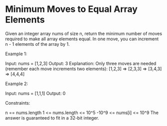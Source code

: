 # Minimum Moves to Equal Array Elements

Given an integer array nums of size n, return the minimum number of moves required to make all array elements equal.
In one move, you can increment n - 1 elements of the array by 1.

Example 1:

Input: nums = [1,2,3]
Output: 3
Explanation: Only three moves are needed (remember each move increments two elements):
[1,2,3]  =>  [2,3,3]  =>  [3,4,3]  =>  [4,4,4]

Example 2:

Input: nums = [1,1,1]
Output: 0

Constraints:

n == nums.length
1 <= nums.length <= 10^5
-10^9 <= nums[i] <= 10^9
The answer is guaranteed to fit in a 32-bit integer.
